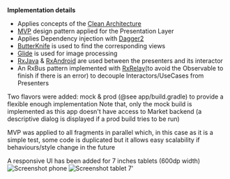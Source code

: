 **Implementation details**

- Applies concepts of the [Clean Architecture](https://8thlight.com/blog/uncle-bob/2012/08/13/the-clean-architecture.html)
- [MVP](https://github.com/googlesamples/android-architecture) design pattern applied for the Presentation Layer
- Applies Dependency injection with  [Dagger2](https://google.github.io/dagger/)
- [ButterKnife](http://jakewharton.github.io/butterknife/) is used to find the corresponding views
- [Glide](https://github.com/bumptech/glide) is used for image processing
- [RxJava](https://github.com/ReactiveX/RxJava) & [RxAndroid](https://github.com/ReactiveX/RxAndroid) are used between the presenters and its interactor
- An RxBus pattern implemented with [RxRelay](https://github.com/JakeWharton/RxRelay)(to avoid the Observable to finish if there is an error) to decouple Interactors/UseCases from Presenters



Two flavors were added: mock & prod (@see app/build.gradle) to provide a flexible enough implementation
Note that,  only the mock build is implemented as this app doesn't have access to Market backend
(a descriptive dialog is displayed if a prod build tries to be run)

MVP was applied to all fragments in parallel which, in this case as it is a simple test, some code is duplicated but it allows easy scalability if behaviours/style change in the future 

A responsive UI has been added for 7 inches tablets (600dp width)
![Screenshot phone](http://awoisoak.com/public/android/market_app_1.png)
![Screenshot tablet 7'](http://awoisoak.com/public/android/market_app_2.png)